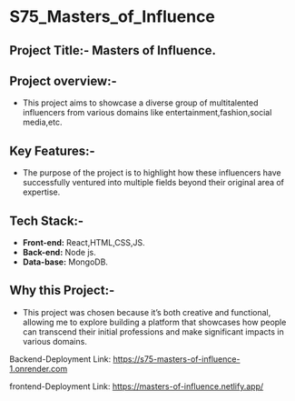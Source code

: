 # S75_Masters_of_Influence

Project Title:- Masters of Influence.
--

Project overview:-
--
 
- This project aims to showcase a diverse group of multitalented influencers from various domains like entertainment,fashion,social media,etc.

Key Features:-
--
- The purpose of the project is to highlight how these influencers have successfully ventured into multiple fields beyond their original area of expertise.

Tech Stack:-
--
- **Front-end:** React,HTML,CSS,JS.
- **Back-end:** Node js.
- **Data-base:** MongoDB.

Why this Project:-
--

- This project was chosen because it’s both creative and functional, allowing me to explore building a platform that showcases how people can transcend their initial professions and make significant impacts in various domains.


 Backend-Deployment Link: https://s75-masters-of-influence-1.onrender.com

frontend-Deployment Link:  https://masters-of-influence.netlify.app/




